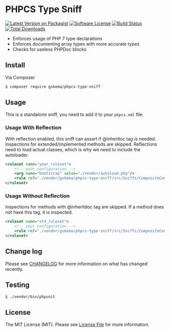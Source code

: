 # PHPCS Type Sniff

[![Latest Version on Packagist][ico-version]][link-packagist]
[![Software License][ico-license]](LICENSE.md)
[![Build Status][ico-travis]][link-travis]
[![Total Downloads][ico-downloads]][link-downloads]

- Enforces usage of PHP 7 type declarations
- Enforces documenting array types with more accurate types
- Checks for useless PHPDoc blocks

## Install

Via Composer

```bash
$ composer require gskema/phpcs-type-sniff
```

## Usage

This is a standalone sniff, you need to add it to your `phpcs.xml` file.

### Usage With Reflection

With reflection enabled, this sniff can assert if @inheritoc tag
is needed. Inspections for extended/implemented methods are skipped.
Reflections need to load actual classes, which is why we need to include
the autoloader.

```xml
<ruleset name="your_ruleset">
    <!-- your configuration -->
    <arg name="bootstrap" value="./vendor/autoload.php"/>
    <rule ref="./vendor/gskema/phpcs-type-sniff/src/Sniffs/CompositeCodeElementSniff.php"/>
</ruleset>
```

### Usage Without Reflection

Inspections for methods with @inheritdoc tag are skipped.
If a method does not have this tag, it is inspected.

```xml
<ruleset name="std_ruleset">
    <!-- your configuration -->
    <rule ref="./vendor/gskema/phpcs-type-sniff/src/Sniffs/CompositeCodeElementSniff.php"/>
</ruleset>
```

## Change log

Please see [CHANGELOG](CHANGELOG.md) for more information on what has changed recently.

## Testing

``` bash
$ ./vendor/bin/phpunit
```

## License

The MIT License (MIT). Please see [License File](LICENSE.md) for more information.

[ico-version]: https://img.shields.io/packagist/v/gskema/phpcs-type-sniff.svg?style=flat-square
[ico-license]: https://img.shields.io/badge/license-MIT-brightgreen.svg?style=flat-square
[ico-travis]: https://img.shields.io/travis/gskema/phpcs-type-sniff/master.svg?style=flat-square\
[ico-downloads]: https://img.shields.io/packagist/dt/gskema/phpcs-type-sniff.svg?style=flat-square

[link-packagist]: https://packagist.org/packages/gskema/phpcs-type-sniff
[link-travis]: https://travis-ci.org/gskema/phpcs-type-sniff
[link-downloads]: https://packagist.org/packages/gskema/phpcs-type-sniff
